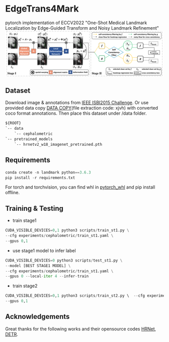# EdgeTrans4Mark
pytorch implementation of ECCV2022 "One-Shot Medical Landmark Localization by Edge-Guided Transform and Noisy Landmark Refinement"
![Framework](./figures/eccv_2stage_scheme.png)

## Dataset
Download image & annotations from [IEEE ISBI2015 Challenge](http://www-o.ntust.edu.tw/~cweiwang/ISBI2015/challenge1).
Or use provided data copy [DATA COPY](https://pan.baidu.com/s/1b5N1nKciIonEj3sBEjLtEA)(file extraction code: xjvh) with converted coco format annotations. 
Then place this dataset under /data folder.
```txt
${ROOT}
`-- data
    `-- cephalometric
`-- pretrained_models 
    `-- hrnetv2_w18_imagenet_pretrained.pth
```

## Requirements
```py
conda create -n landmark python==3.6.3
pip install -r requirements.txt
```
For torch and torchvision, you can find whl in [pytorch_whl](https://download.pytorch.org/whl/torch_stable.html/cu100) and pip install offline. 
## Training & Testing
- train stage1 
```py
CUDA_VISIBLE_DEVICES=0,1 python3 scripts/train_st1.py \
--cfg experiments/cephalometric/train_st1.yaml \
--gpus 0,1 
```

- use stage1 model to infer label 
```py
CUDA_VISIBLE_DEVICES=0 python3 scripts/test_st1.py \
--model [BEST STAGE1 MODEL] \
--cfg experiments/cephalometric/train_st1.yaml \
--gpus 0 --local-iter 4 --infer-train 
```

- train stage2 
```py
CUDA_VISIBLE_DEVICES=0,1 python3 scripts/train_st2.py \  --cfg experiments/cephalometric/train_st2.yaml \
--gpus 0,1 
```

## Acknowledgements 
Great thanks for the following works and their opensource codes [HRNet](https://github.com/leoxiaobin/deep-high-resolution-net.pytorch), [DETR](https://github.com/facebookresearch/detr).
